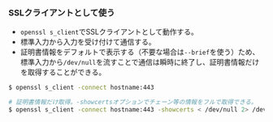 ### SSLクライアントとして使う

* `openssl s_client`でSSLクライアントとして動作する。
* 標準入力から入力を受け付けて通信する。
* 証明書情報をデフォルトで表示する（不要な場合は`--brief`を使う）ため、標準入力から`/dev/null`を流すことで通信は瞬時に終了し、証明書情報だけを取得することができる。

```bash
$ openssl s_client -connect hostname:443

# 証明書情報だけ取得。-showcertsオプションでチェーン等の情報をフルで取得できる。
$ openssl s_client -connect hostname:443 -showcerts < /dev/null 2> /dev/null | openssl x509 -text
```